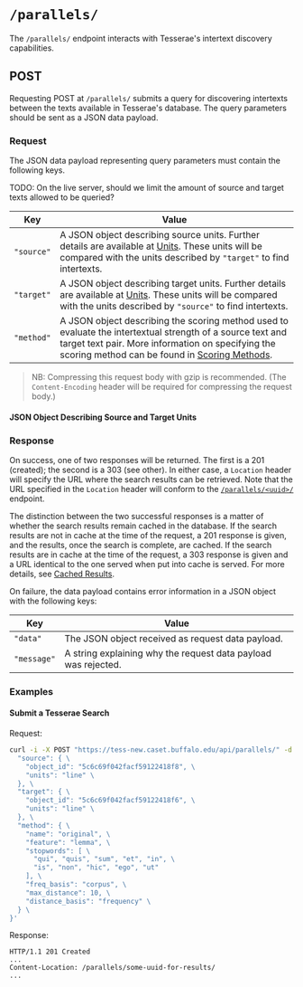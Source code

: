 # `/parallels/`

The `/parallels/` endpoint interacts with Tesserae's intertext discovery capabilities.

## POST

Requesting POST at `/parallels/` submits a query for discovering intertexts between the texts available in Tesserae's database.  The query parameters should be sent as a JSON data payload.

### Request

The JSON data payload representing query parameters must contain the following keys.

TODO:  On the live server, should we limit the amount of source and target texts allowed to be queried?

|Key|Value|
|---|---|
|`"source"`|A JSON object describing source units.  Further details are available at [Units](../details/units.md).  These units will be compared with the units described by `"target"` to find intertexts.|
|`"target"`|A JSON object describing target units.  Further details are available at [Units](../details/units.md).  These units will be compared with the units described by `"source"` to find intertexts.|
|`"method"`|A JSON object describing the scoring method used to evaluate the intertextual strength of a source text and target text pair.  More information on specifying the scoring method can be found in [Scoring Methods](../details/methods.md).|

> NB:  Compressing this request body with gzip is recommended.  (The `Content-Encoding` header will be required for compressing the request body.)

#### JSON Object Describing Source and Target Units



### Response

On success, one of two responses will be returned.  The first is a 201 (created); the second is a 303 (see other).  In either case, a `Location` header will specify the URL where the search results can be retrieved.  Note that the URL specified in the `Location` header will conform to the [`/parallels/<uuid>/`](parallels-uuid.md) endpoint.

The distinction between the two successful responses is a matter of whether the search results remain cached in the database.  If the search results are not in cache at the time of the request, a 201 response is given, and the results, once the search is complete, are cached.  If the search results are in cache at the time of the request, a 303 response is given and a URL identical to the one served when put into cache is served.  For more details, see [Cached Results](../details/cached-results.md).

On failure, the data payload contains error information in a JSON object with the following keys:

|Key|Value|
|---|---|
|`"data"`|The JSON object received as request data payload.|
|`"message"`|A string explaining why the request data payload was rejected.|

### Examples

#### Submit a Tesserae Search

Request:

```bash
curl -i -X POST "https://tess-new.caset.buffalo.edu/api/parallels/" -d '{ \
  "source": { \
    "object_id": "5c6c69f042facf59122418f8", \
    "units": "line" \
  }, \
  "target": { \
    "object_id": "5c6c69f042facf59122418f6", \
    "units": "line" \
  }, \
  "method": { \
    "name": "original", \
    "feature": "lemma", \
    "stopwords": [ \
      "qui", "quis", "sum", "et", "in", \
      "is", "non", "hic", "ego", "ut"
    ], \
    "freq_basis": "corpus", \
    "max_distance": 10, \
    "distance_basis": "frequency" \
  } \
}'
```

Response:

```http
HTTP/1.1 201 Created
...
Content-Location: /parallels/some-uuid-for-results/
...
```
